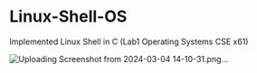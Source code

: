 # Linux-Shell-OS
Implemented Linux Shell in C (Lab1 Operating Systems CSE x61)

![Uploading Screenshot from 2024-03-04 14-10-31.png…]()
